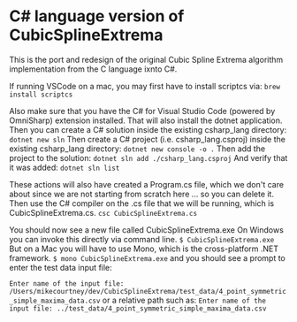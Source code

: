 # C# language version of CubicSplineExtrema

This is the port and redesign of the original Cubic Spline Extrema algorithm implementation from the C language ixnto C#.

If running VSCode on a mac, you may first have to install scriptcs via:
`brew install scriptcs`

Also make sure that you have the C# for Visual Studio Code (powered by OmniSharp) extension installed. That will also install the dotnet application.
Then you can create a C# solution inside the existing csharp_lang directory:
`dotnet new sln`
Then create a C# project (i.e. csharp_lang.csproj) inside the existing csharp_lang directory:
`dotnet new console -o .`
Then add the project to the solution:
`dotnet sln add ./csharp_lang.csproj`
And verify that it was added:
`dotnet sln list`

These actions will also have created a Program.cs file, which we don't care about since we are not starting from scratch here ... so you can delete it.
Then use the C# compiler on the .cs file that we will be running, which is CubicSplineExtrema.cs.
`csc CubicSplineExtrema.cs`

You should now see a new file called CubicSplineExtrema.exe
On Windows you can invoke this directly via command line.
`$ CubicSplineExtrema.exe`
But on a Mac you will have to use Mono, which is the cross-platform .NET framework.
`$ mono CubicSplineExtrema.exe`
and you should see a prompt to enter the test data input file:

`Enter name of the input file: /Users/mikecourtney/dev/CubicSplineExtrema/test_data/4_point_symmetric_simple_maxima_data.csv`
or a relative path such as:
`Enter name of the input file: ../test_data/4_point_symmetric_simple_maxima_data.csv`
